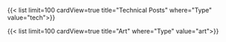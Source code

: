 ---
---

{{< list limit=100 cardView=true title="Technical Posts" where="Type" value="tech">}}

{{< list limit=100 cardView=true title="Art" where="Type" value="art">}}
